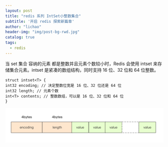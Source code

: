 ```yaml
---
layout: post
title: "redis 系列 IntSet小整数集合"
subtitle: '开启 redis 探索新篇章'
author: "lichao"
header-img: "img/post-bg-rwd.jpg"
catalog: true
tags:
  - redis 
---
```




当 set 集合 容纳的元素 都是整数并且元素个数较小时，Redis 会使用 intset 来存储集合元素。intset 是紧凑的数组结构，同时支持 16 位、32 位和 64 位整数。

```
struct intset<T> {
int32 encoding; // 决定整数位宽是 16 位、32 位还是 64 位
int32 length; // 元素个数
int<T> contents; // 整数数组，可以是 16 位、32 位和 64 位
}
```

![存储概览](/img/redis/19.png)
